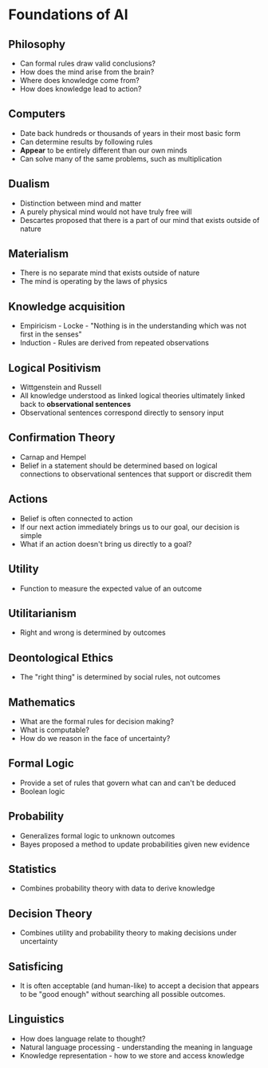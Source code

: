 Foundations of AI
=================

Philosophy
----------

- Can formal rules draw valid conclusions?
- How does the mind arise from the brain?
- Where does knowledge come from?
- How does knowledge lead to action?

Computers
---------

- Date back hundreds or thousands of years in their most basic form
- Can determine results by following rules
- **Appear** to be entirely different than our own minds
- Can solve many of the same problems, such as multiplication

Dualism
-------

- Distinction between mind and matter
- A purely physical mind would not have truly free will
- Descartes proposed that there is a part of our mind that exists outside of nature

Materialism
-----------

- There is no separate mind that exists outside of nature
- The mind is operating by the laws of physics

Knowledge acquisition
--------------------

- Empiricism - Locke - "Nothing is in the understanding which was not first in the senses"
- Induction - Rules are derived from repeated observations

Logical Positivism
------------------

- Wittgenstein and Russell
- All knowledge understood as linked logical theories ultimately linked back to **observational sentences**
- Observational sentences correspond directly to sensory input

Confirmation Theory
-------------------

- Carnap and Hempel
- Belief in a statement should be determined based on logical connections to observational sentences that support or discredit them

Actions
-------

- Belief is often connected to action
- If our next action immediately brings us to our goal, our decision is simple
- What if an action doesn't bring us directly to a goal?

Utility
-------

- Function to measure the expected value of an outcome

Utilitarianism
--------------

- Right and wrong is determined by outcomes

Deontological Ethics
--------------------

- The "right thing" is determined by social rules, not outcomes

Mathematics
-----------

- What are the formal rules for decision making?
- What is computable?
- How do we reason in the face of uncertainty?

Formal Logic
------------

- Provide a set of rules that govern what can and can't be deduced
- Boolean logic

Probability
-----------

- Generalizes formal logic to unknown outcomes
- Bayes proposed a method to update probabilities given new evidence

Statistics
----------

- Combines probability theory with data to derive knowledge

Decision Theory
---------------

- Combines utility and probability theory to making decisions under uncertainty

Satisficing
-----------

- It is often acceptable (and human-like) to accept a decision that appears to be "good enough" without searching all possible outcomes.

Linguistics
-----------

- How does language relate to thought?
- Natural language processing - understanding the meaning in language
- Knowledge representation - how to we store and access knowledge
